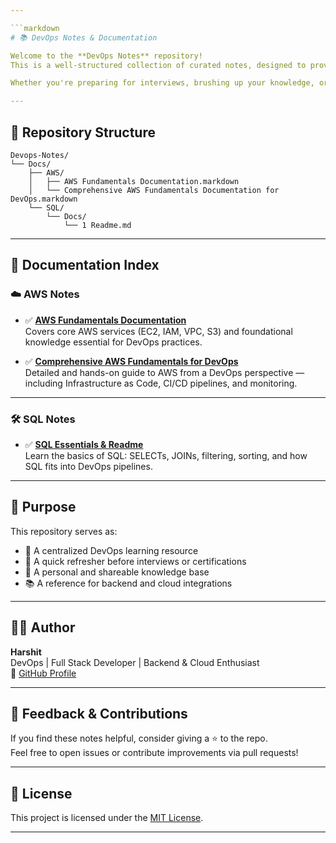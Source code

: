 ```yaml
---

```markdown
# 📚 DevOps Notes & Documentation

Welcome to the **DevOps Notes** repository!  
This is a well-structured collection of curated notes, designed to provide clarity and practical understanding of DevOps, Cloud (AWS), and SQL fundamentals.

Whether you're preparing for interviews, brushing up your knowledge, or looking for a personal knowledge base — this repo is for you.

---
```


## 📂 Repository Structure

```
Devops-Notes/
└── Docs/
    ├── AWS/
    │   ├── AWS Fundamentals Documentation.markdown
    │   └── Comprehensive AWS Fundamentals Documentation for DevOps.markdown
    └── SQL/
        └── Docs/
            └── 1 Readme.md
```

---

## 📘 Documentation Index

### ☁️ AWS Notes

- ✅ **[AWS Fundamentals Documentation](https://github.com/harshitS2/Devops-Notes/blob/main/Docs/AWS/AWS%20Fundamentals%20Documentation.markdown)**  
  Covers core AWS services (EC2, IAM, VPC, S3) and foundational knowledge essential for DevOps practices.

- ✅ **[Comprehensive AWS Fundamentals for DevOps](https://github.com/harshitS2/Devops-Notes/blob/main/Docs/AWS/Comprehensive%20AWS%20Fundamentals%20Documentation%20for%20DevOps.markdown)**  
  Detailed and hands-on guide to AWS from a DevOps perspective — including Infrastructure as Code, CI/CD pipelines, and monitoring.

---

### 🛠️ SQL Notes

- ✅ **[SQL Essentials & Readme](https://github.com/harshitS2/Devops-Notes/blob/main/Docs/SQL/Docs/1%20Readme.md)**  
  Learn the basics of SQL: SELECTs, JOINs, filtering, sorting, and how SQL fits into DevOps pipelines.

---

## 🎯 Purpose

This repository serves as:

- 📌 A centralized DevOps learning resource
- 🚀 A quick refresher before interviews or certifications
- 🧠 A personal and shareable knowledge base
- 📚 A reference for backend and cloud integrations

---

## 👨‍💻 Author

**Harshit**  
DevOps | Full Stack Developer | Backend & Cloud Enthusiast  
🔗 [GitHub Profile](https://github.com/harshitS2)

---

## 🙌 Feedback & Contributions

If you find these notes helpful, consider giving a ⭐️ to the repo.  
Feel free to open issues or contribute improvements via pull requests!

---

## 📜 License

This project is licensed under the [MIT License](./LICENSE).

---